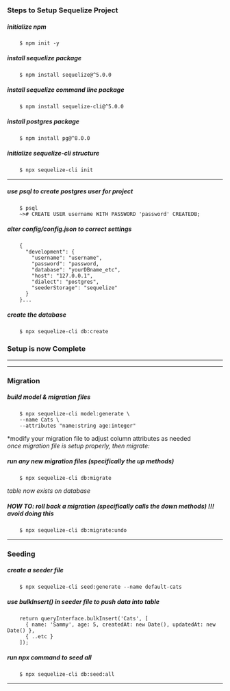 ### Steps to Setup Sequelize Project

##### initialize npm
        $ npm init -y

##### install sequelize package
        $ npm install sequelize@^5.0.0

##### install sequelize command line package
        $ npm install sequelize-cli@^5.0.0

##### install postgres package
        $ npm install pg@^8.0.0

##### initialize sequelize-cli structure
        $ npx sequelize-cli init

---------

##### use psql to create postgres user for project
        $ psql
        ~># CREATE USER username WITH PASSWORD 'password' CREATEDB;

##### alter config/config.json to correct settings
        {
          "development": {
            "username": "username",
            "password": "password,
            "database": "yourDBname_etc",
            "host": "127.0.0.1",
            "dialect": "postgres",
            "seederStorage": "sequelize"
          }
        }...

##### create the database
        $ npx sequelize-cli db:create


### Setup is now Complete

---------
---------

### Migration

##### build model & migration files
        $ npx sequelize-cli model:generate \
        --name Cats \
        --attributes "name:string age:integer"

*modify your migration file to adjust column attributes as needed \
*once migration file is setup properly, then migrate:*

##### run any new migration files (specifically the up methods)
        $ npx sequelize-cli db:migrate

*table now exists on database*

##### HOW TO: roll back a migration (specifically calls the down methods) !!! avoid doing this
        $ npx sequelize-cli db:migrate:undo

---------

### Seeding

##### create a seeder file
        $ npx sequelize-cli seed:generate --name default-cats

##### use bulkInsert() in seeder file to push data into table
        return queryInterface.bulkInsert('Cats', [
          { name: 'Sammy', age: 5, createdAt: new Date(), updatedAt: new Date() },
          { ..etc }
        ]);

##### run npx command to seed all
        $ npx sequelize-cli db:seed:all

----------


